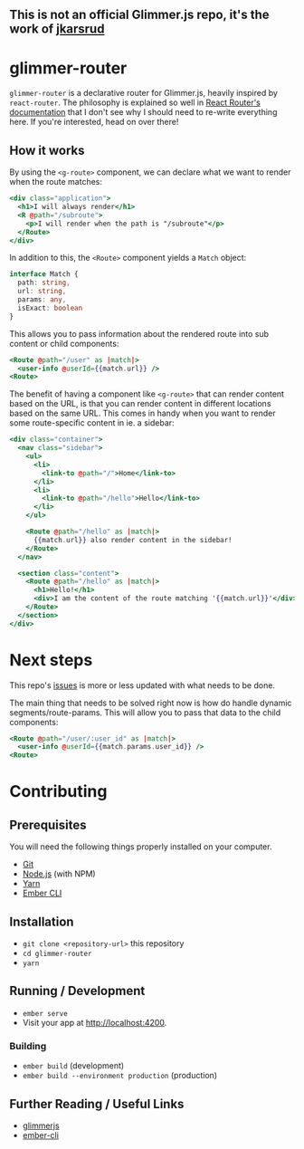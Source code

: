 ## This is not an official Glimmer.js repo, it's the work of [jkarsrud](https://github.com/jkarsrud)

# glimmer-router

`glimmer-router` is a declarative router for Glimmer.js, heavily inspired by `react-router`. The philosophy is explained so well in [React Router's documentation](https://reacttraining.com/react-router/core/guides/philosophy) that I don't see why I should need to re-write everything here. If you're interested, head on over there!

## How it works

By using the `<g-route>` component, we can declare what we want to render when the route matches:

```hbs
<div class="application">
  <h1>I will always render</h1>
  <R @path="/subroute">
    <p>I will render when the path is "/subroute"</p>
  </Route>
</div>
```

In addition to this, the `<Route>` component yields a `Match` object:

```ts
interface Match {
  path: string,
  url: string,
  params: any,
  isExact: boolean
}
```

This allows you to pass information about the rendered route into sub content or child components:

```handlebars
<Route @path="/user" as |match|>
  <user-info @userId={{match.url}} />
<Route>
```

The benefit of having a component like `<g-route>` that can render content based on the URL, is that you can render content in different locations based on the same URL. This comes in handy when you want to render some route-specific content in ie. a sidebar: 

```hbs
<div class="container">
  <nav class="sidebar">
    <ul>
      <li>
        <link-to @path="/">Home</link-to>
      </li>
      <li>
        <link-to @path="/hello">Hello</link-to>
      </li>
    </ul>

    <Route @path="/hello" as |match|>
      {{match.url}} also render content in the sidebar!
    </Route>
  </nav>

  <section class="content">
    <Route @path="/hello" as |match|>
      <h1>Hello!</h1>
      <div>I am the content of the route matching '{{match.url}}'</div>
    </Route>
  </section>
</div>
```

# Next steps

This repo's [issues](https://github.com/glimmer-router/glimmer-router/issues) is more or less updated with what needs to be done.

The main thing that needs to be solved right now is how do handle dynamic segments/route-params. This will allow you to pass that data to the child components:

```handlebars
<Route @path="/user/:user_id" as |match|>
  <user-info @userId={{match.params.user_id}} />
<Route>
```

# Contributing

## Prerequisites

You will need the following things properly installed on your computer.

* [Git](https://git-scm.com/)
* [Node.js](https://nodejs.org/) (with NPM)
* [Yarn](https://yarnpkg.com/en/)
* [Ember CLI](https://ember-cli.com/)

## Installation

* `git clone <repository-url>` this repository
* `cd glimmer-router`
* `yarn`

## Running / Development

* `ember serve`
* Visit your app at [http://localhost:4200](http://localhost:4200).

### Building

* `ember build` (development)
* `ember build --environment production` (production)

## Further Reading / Useful Links

* [glimmerjs](http://github.com/tildeio/glimmer/)
* [ember-cli](https://ember-cli.com/)
